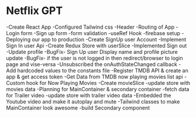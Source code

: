 # Netflix GPT

-Create React App
-Configured Tailwind css
-Header
-Routing of App
-Login form
-Sign up form
-form validation
-useRef Hook
-firebase setup
-Deploying our app to production
-Create SignUp user Account
-Implement Sign In user Api
-Create Redux Store with userSlice
-Implemented Sign out
-Update profile
-BugFix- Sign Up user Display name and profile picture update
-BugFix- if the user is not logged in then redirect/browser to login page and vise-versa
-Unsubscribed the onAuthStateChanged callback
-Add hardcoded values to the constants file
-Register TMDB API & create an app & get access token
-Get Data from TMDB now playing movies list api
-Custom hook for Now Playing Movies
-Create movieSlice
-update store with movies data
-Planning for MainContainer & secondary container
-fetch data for Trailer video
-update store with trailer video data
-Embedded the Youtube video and make it autoplay and mute
-Tailwind classes to make MainContainer look awesome
-build Secondary component

